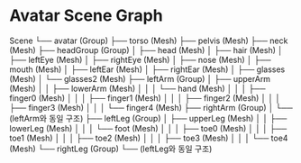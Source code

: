 Avatar Scene Graph
=============
Scene
└── avatar (Group)
├── torso (Mesh)
├── pelvis (Mesh)
├── neck (Mesh)
├── headGroup (Group)
│ ├── head (Mesh)
│ ├── hair (Mesh)
│ ├── leftEye (Mesh)
│ ├── rightEye (Mesh)
│ ├── nose (Mesh)
│ ├── mouth (Mesh)
│ ├── leftEar (Mesh)
│ ├── rightEar (Mesh)
│ ├── glasses (Mesh)
│ └── glasses2 (Mesh)
├── leftArm (Group)
│ ├── upperArm (Mesh)
│ │ ├── lowerArm (Mesh)
│ │ │ └── hand (Mesh)
│ │ │ ├── finger0 (Mesh)
│ │ │ ├── finger1 (Mesh)
│ │ │ ├── finger2 (Mesh)
│ │ │ ├── finger3 (Mesh)
│ │ │ └── finger4 (Mesh)
├── rightArm (Group)
│ └── (leftArm와 동일 구조)
├── leftLeg (Group)
│ ├── upperLeg (Mesh)
│ │ ├── lowerLeg (Mesh)
│ │ │ └── foot (Mesh)
│ │ │ ├── toe0 (Mesh)
│ │ │ ├── toe1 (Mesh)
│ │ │ ├── toe2 (Mesh)
│ │ │ ├── toe3 (Mesh)
│ │ │ └── toe4 (Mesh)
└── rightLeg (Group)
└── (leftLeg와 동일 구조)